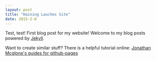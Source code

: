 ```yaml
---
layout: post
title: "Haining Lauches Site"
date: 2015-2-8
---
```


Test, test! First blog post for my website!
Welcome to my blog posts powered by [Jekyll](http://jekyllrb.com).

Want to create similar stuff?
There is a helpful tutorial online:
[Jonathan Mcglone\'s guides for github-pages](http://jmcglone.com/guides/github-pages/)
